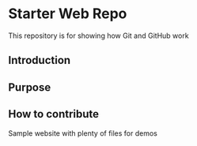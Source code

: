 # Starter Web Repo

This repository is for showing how Git and GitHub work
## Introduction

## Purpose

## How to contribute

Sample website with plenty of files for demos

